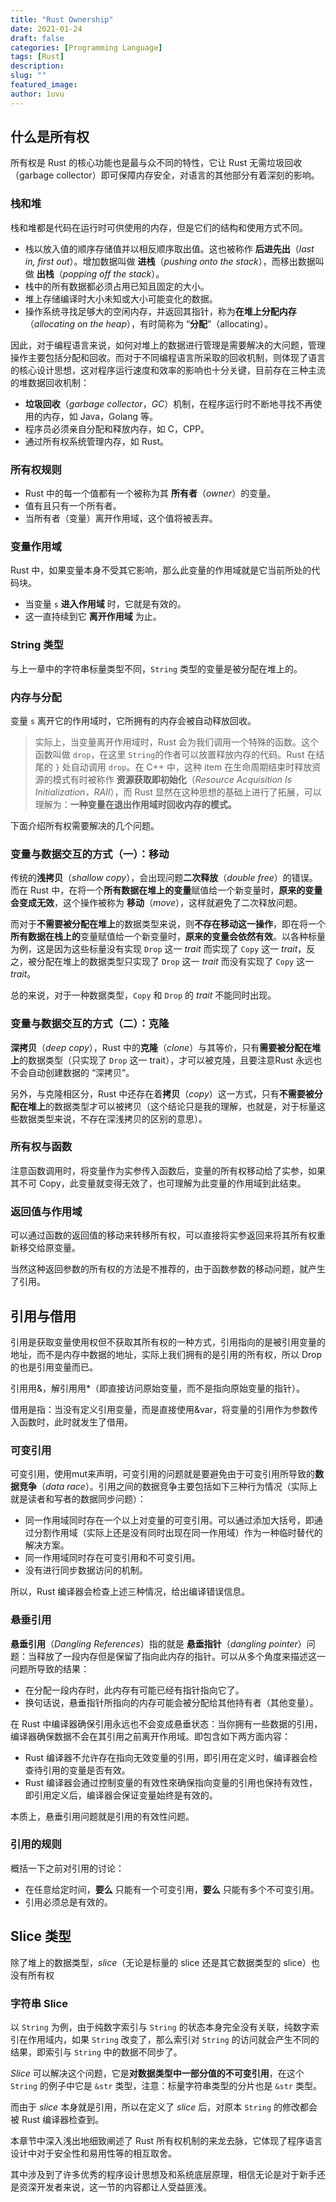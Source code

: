 ```yaml
---
title: "Rust Ownership"
date: 2021-01-24
draft: false
categories: [Programming Language]
tags: [Rust]
description: 
slug: ""
featured_image:
author: 1uvu
---
```


## 什么是所有权

所有权是 Rust 的核心功能也是最与众不同的特性，它让 Rust 无需垃圾回收（garbage collector）即可保障内存安全，对语言的其他部分有着深刻的影响。

### 栈和堆

栈和堆都是代码在运行时可供使用的内存，但是它们的结构和使用方式不同。

- 栈以放入值的顺序存储值并以相反顺序取出值。这也被称作 **后进先出**（*last in, first out*）。增加数据叫做 **进栈**（*pushing onto the stack*），而移出数据叫做 **出栈**（*popping off the stack*）。
- 栈中的所有数据都必须占用已知且固定的大小。
- 堆上存储编译时大小未知或大小可能变化的数据。
- 操作系统寻找足够大的空闲内存，并返回其指针，称为**在堆上分配内存**（*allocating on the heap*），有时简称为 “**分配**”（allocating）。

因此，对于编程语言来说，如何对堆上的数据进行管理是需要解决的大问题，管理操作主要包括分配和回收。而对于不同编程语言所采取的回收机制，则体现了语言的核心设计思想，这对程序运行速度和效率的影响也十分关键，目前存在三种主流的堆数据回收机制：

- **垃圾回收**（*garbage collector*，*GC*）机制，在程序运行时不断地寻找不再使用的内存，如 Java，Golang 等。
- 程序员必须亲自分配和释放内存，如 C，CPP。
- 通过所有权系统管理内存，如 Rust。

### 所有权规则

- Rust 中的每一个值都有一个被称为其 **所有者**（*owner*）的变量。
- 值有且只有一个所有者。
- 当所有者（变量）离开作用域，这个值将被丢弃。

### 变量作用域

Rust 中，如果变量本身不受其它影响，那么此变量的作用域就是它当前所处的代码块。

- 当变量 `s` **进入作用域** 时，它就是有效的。
- 这一直持续到它 **离开作用域** 为止。

### String 类型

与上一章中的字符串标量类型不同，`String` 类型的变量是被分配在堆上的。

### 内存与分配

变量 `s`  离开它的作用域时，它所拥有的内存会被自动释放回收。

> 实际上，当变量离开作用域时，Rust 会为我们调用一个特殊的函数。这个函数叫做 `drop`，在这里 `String`的作者可以放置释放内存的代码。Rust 在结尾的 `}` 处自动调用 `drop`。在 C++ 中，这种 item 在生命周期结束时释放资源的模式有时被称作 **资源获取即初始化**（*Resource Acquisition Is Initialization，RAII*），而 Rust 显然在这种思想的基础上进行了拓展，可以理解为：**一种变量在退出作用域时回收内存的模式。**

下面介绍所有权需要解决的几个问题。

### 变量与数据交互的方式（一）：移动

传统的**浅拷贝**（*shallow copy*），会出现问题**二次释放**（*double free*）的错误。而在 Rust 中，在将一个**所有数据在堆上的变量**赋值给一个新变量时，**原来的变量会变成无效**，这个操作被称为 **移动**（*move*），这样就避免了二次释放问题。

而对于**不需要被分配在堆上**的数据类型来说，则**不存在移动这一操作**，即在将一个**所有数据在栈上的**变量赋值给一个新变量时，**原来的变量会依然有效**。以各种标量为例，这是因为这些标量没有实现 `Drop` 这一 *trait* 而实现了 `Copy` 这一 *trait*，反之，被分配在堆上的数据类型只实现了 `Drop` 这一 *trait* 而没有实现了 `Copy` 这一 *trait*。

总的来说，对于一种数据类型，`Copy` 和 `Drop` 的 *trait* 不能同时出现。

### 变量与数据交互的方式（二）：克隆

**深拷贝**（*deep copy*），Rust 中的**克隆**（*clone*）与其等价，只有**需要被分配在堆上**的数据类型（只实现了 `Drop` 这一 trait），才可以被克隆，且要注意Rust 永远也不会自动创建数据的 “深拷贝”。

另外，与克隆相区分，Rust 中还存在着**拷贝**（*copy*）这一方式，只有**不需要被分配在堆上**的数据类型才可以被拷贝（这个结论只是我的理解，也就是，对于标量这些数据类型来说，不存在深浅拷贝的区别的意思）。

### 所有权与函数

注意函数调用时，将变量作为实参传入函数后，变量的所有权移动给了实参，如果其不可 Copy，此变量就变得无效了，也可理解为此变量的作用域到此结束。

### 返回值与作用域

可以通过函数的返回值的移动来转移所有权，可以直接将实参返回来将其所有权重新移交给原变量。

当然这种返回参数的所有权的方法是不推荐的，由于函数参数的移动问题，就产生了引用。

## 引用与借用

引用是获取变量使用权但不获取其所有权的一种方式，引用指向的是被引用变量的地址，而不是内存中数据的地址，实际上我们拥有的是引用的所有权，所以 Drop 的也是引用变量而已。

引用用&，解引用用*（即直接访问原始变量，而不是指向原始变量的指针）。

借用是指：当没有定义引用变量，而是直接使用&var，将变量的引用作为参数传入函数时，此时就发生了借用。

### 可变引用

可变引用，使用mut来声明，可变引用的问题就是要避免由于可变引用所导致的**数据竞争**（*data race*）。引用之间的数据竞争主要包括如下三种行为情况（实际上就是读者和写者的数据同步问题）：

- 同一作用域同时存在一个以上对变量的可变引用。可以通过添加大括号，即通过分割作用域（实际上还是没有同时出现在同一作用域）作为一种临时替代的解决方案。
- 同一作用域同时存在可变引用和不可变引用。
- 没有进行同步数据访问的机制。

所以，Rust 编译器会检查上述三种情况，给出编译错误信息。

### 悬垂引用

**悬垂引用**（*Dangling References*）指的就是 **悬垂指针**（*dangling pointer*）问题：当释放了一段内存但是保留了指向此内存的指针。可以从多个角度来描述这一问题所导致的结果：

- 在分配一段内存时，此内存有可能已经有指针指向它了。
- 换句话说，悬垂指针所指向的内存可能会被分配给其他持有者（其他变量）。

在 Rust 中编译器确保引用永远也不会变成悬垂状态：当你拥有一些数据的引用，编译器确保数据不会在其引用之前离开作用域。即包含如下两方面内容：

- Rust 编译器不允许存在指向无效变量的引用，即引用在定义时，编译器会检查待引用的变量是否有效。
- Rust 编译器会通过控制变量的有效性來确保指向变量的引用也保持有效性，即引用定义后，编译器会保证变量始终是有效的。

本质上，悬垂引用问题就是引用的有效性问题。

### 引用的规则

概括一下之前对引用的讨论：

- 在任意给定时间，**要么** 只能有一个可变引用，**要么** 只能有多个不可变引用。
- 引用必须总是有效的。

## Slice 类型

除了堆上的数据类型，*slice*（无论是标量的 slice 还是其它数据类型的 slice）也没有所有权

### 字符串 Slice

以 `String` 为例，由于纯数字索引与 `String` 的状态本身完全没有关联，纯数字索引在作用域内，如果 `String` 改变了，那么索引对 `String` 的访问就会产生不同的结果，即索引与 `String` 中的数据不同步了。

*Slice* 可以解决这个问题，它是**对数据类型中一部分值的不可变引用**，在这个 `String` 的例子中它是 `&str` 类型，注意：标量字符串类型的分片也是 `&str` 类型。

而由于 *slice* 本身就是引用，所以在定义了 *slice* 后，对原本 `String` 的修改都会被 Rust 编译器检查到。



本章节中深入浅出地细致阐述了 Rust 所有权机制的来龙去脉，它体现了程序语言设计中对于安全性和易用性等的相互取舍。

其中涉及到了许多优秀的程序设计思想及和系统底层原理，相信无论是对于新手还是资深开发者来说，这一节的内容都让人受益匪浅。